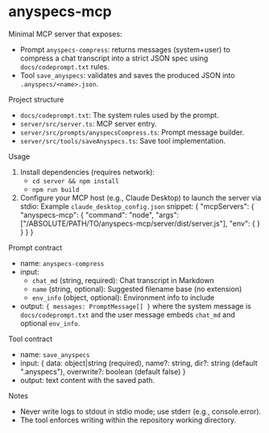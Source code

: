 anyspecs-mcp
=================

Minimal MCP server that exposes:
- Prompt `anyspecs-compress`: returns messages (system+user) to compress a chat transcript into a strict JSON spec using `docs/codeprompt.txt` rules.
- Tool `save_anyspecs`: validates and saves the produced JSON into `.anyspecs/<name>.json`.

Project structure
- `docs/codeprompt.txt`: The system rules used by the prompt.
- `server/src/server.ts`: MCP server entry.
- `server/src/prompts/anyspecsCompress.ts`: Prompt message builder.
- `server/src/tools/saveAnyspecs.ts`: Save tool implementation.

Usage
1) Install dependencies (requires network):
   - `cd server && npm install`
   - `npm run build`
2) Configure your MCP host (e.g., Claude Desktop) to launch the server via stdio:
   Example `claude_desktop_config.json` snippet:
   {
     "mcpServers": {
       "anyspecs-mcp": {
         "command": "node",
         "args": ["/ABSOLUTE/PATH/TO/anyspecs-mcp/server/dist/server.js"],
         "env": { }
       }
     }
   }

Prompt contract
- name: `anyspecs-compress`
- input:
  - `chat_md` (string, required): Chat transcript in Markdown
  - `name` (string, optional): Suggested filename base (no extension)
  - `env_info` (object, optional): Environment info to include
- output: `{ messages: PromptMessage[] }` where the system message is `docs/codeprompt.txt` and the user message embeds `chat_md` and optional `env_info`.

Tool contract
- name: `save_anyspecs`
- input: {
    data: object|string (required),
    name?: string,
    dir?: string (default ".anyspecs"),
    overwrite?: boolean (default false)
  }
- output: text content with the saved path.

Notes
- Never write logs to stdout in stdio mode; use stderr (e.g., console.error).
- The tool enforces writing within the repository working directory.

